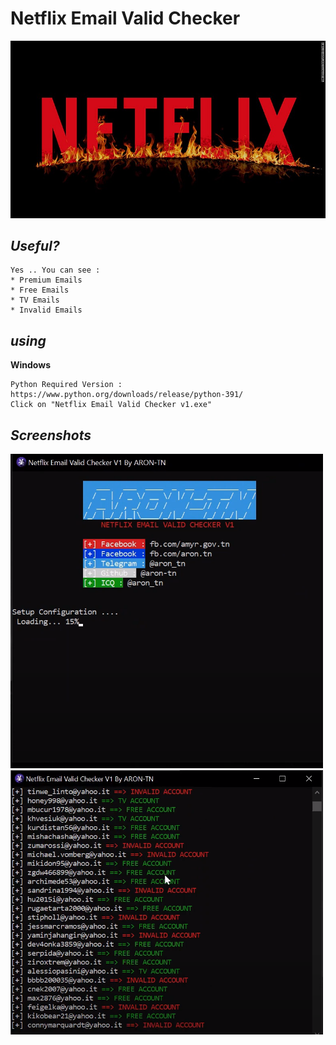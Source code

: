 # Netflix Email Valid Checker
<p align="center">
  <img src="index.jpeg" />
</p>

*Useful?*
----
```
Yes .. You can see : 
* Premium Emails
* Free Emails
* TV Emails
* Invalid Emails
```
*using*
----
**Windows**
```
Python Required Version : https://www.python.org/downloads/release/python-391/
Click on "Netflix Email Valid Checker v1.exe"
```

*Screenshots*
----

<p float="left">
  <img src="work1.png" width="500" />
  <img src="work2.png" width="500" /> 
</p>
